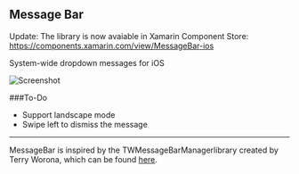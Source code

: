 Message Bar
----

Update: The library is now avaiable in Xamarin Component Store: https://components.xamarin.com/view/MessageBar-ios

System-wide dropdown messages for iOS

![Screenshot](http://i.imgur.com/9Pei757.png)

###To-Do
- Support landscape mode
- Swipe left to dismiss the message

---
MessageBar is inspired by the TWMessageBarManagerlibrary created by Terry Worona, which can be found [here](https://github.com/terryworona/TWMessageBarManager).
